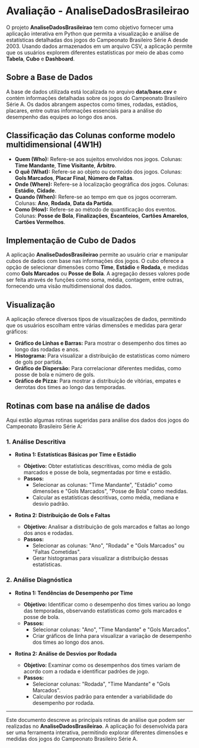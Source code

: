 # Avaliação - AnaliseDadosBrasileirao

O projeto **AnaliseDadosBrasileirao** tem como objetivo fornecer uma aplicação interativa em Python que permita a visualização e análise de estatísticas detalhadas dos jogos do Campeonato Brasileiro Série A desde 2003. Usando dados armazenados em um arquivo CSV, a aplicação permite que os usuários explorem diferentes estatísticas por meio de abas como **Tabela**, **Cubo** e **Dashboard**.

## Sobre a Base de Dados

A base de dados utilizada está localizada no arquivo **data/base.csv** e contém informações detalhadas sobre os jogos do Campeonato Brasileiro Série A. Os dados abrangem aspectos como times, rodadas, estádios, placares, entre outras informações essenciais para a análise do desempenho das equipes ao longo dos anos.

## Classificação das Colunas conforme modelo multidimensional (4W1H)

- **Quem (Who):** Refere-se aos sujeitos envolvidos nos jogos. Colunas: **Time Mandante**, **Time Visitante**, **Árbitro**.
- **O quê (What):** Refere-se ao objeto ou conteúdo dos jogos. Colunas: **Gols Marcados**, **Placar Final**, **Número de Faltas**.
- **Onde (Where):** Refere-se à localização geográfica dos jogos. Colunas: **Estádio**, **Cidade**.
- **Quando (When):** Refere-se ao tempo em que os jogos ocorreram. Colunas: **Ano**, **Rodada**, **Data da Partida**.
- **Como (How):** Refere-se ao método de quantificação dos eventos. Colunas: **Posse de Bola**, **Finalizações**, **Escanteios**, **Cartões Amarelos**, **Cartões Vermelhos**.

## Implementação de Cubo de Dados

A aplicação **AnaliseDadosBrasileirao** permite ao usuário criar e manipular cubos de dados com base nas informações dos jogos. O cubo oferece a opção de selecionar dimensões como **Time**, **Estádio** e **Rodada**, e medidas como **Gols Marcados** ou **Posse de Bola**. A agregação desses valores pode ser feita através de funções como soma, média, contagem, entre outras, fornecendo uma visão multidimensional dos dados.

## Visualização

A aplicação oferece diversos tipos de visualizações de dados, permitindo que os usuários escolham entre várias dimensões e medidas para gerar gráficos:
- **Gráfico de Linhas e Barras:** Para mostrar o desempenho dos times ao longo das rodadas e anos.
- **Histograma:** Para visualizar a distribuição de estatísticas como número de gols por partida.
- **Gráfico de Dispersão:** Para correlacionar diferentes medidas, como posse de bola e número de gols.
- **Gráfico de Pizza:** Para mostrar a distribuição de vitórias, empates e derrotas dos times ao longo das temporadas.

## Rotinas com base na análise de dados

Aqui estão algumas rotinas sugeridas para análise dos dados dos jogos do Campeonato Brasileiro Série A:

### 1. Análise Descritiva

- **Rotina 1: Estatísticas Básicas por Time e Estádio**
  - **Objetivo:** Obter estatísticas descritivas, como média de gols marcados e posse de bola, segmentadas por time e estádio.
  - **Passos:**
    - Selecionar as colunas: "Time Mandante", "Estádio" como dimensões e "Gols Marcados", "Posse de Bola" como medidas.
    - Calcular as estatísticas descritivas, como média, mediana e desvio padrão.

- **Rotina 2: Distribuição de Gols e Faltas**
  - **Objetivo:** Analisar a distribuição de gols marcados e faltas ao longo dos anos e rodadas.
  - **Passos:**
    - Selecionar as colunas: "Ano", "Rodada" e "Gols Marcados" ou "Faltas Cometidas".
    - Gerar histogramas para visualizar a distribuição dessas estatísticas.

### 2. Análise Diagnóstica

- **Rotina 1: Tendências de Desempenho por Time**
  - **Objetivo:** Identificar como o desempenho dos times variou ao longo das temporadas, observando estatísticas como gols marcados e posse de bola.
  - **Passos:**
    - Selecionar colunas: "Ano", "Time Mandante" e "Gols Marcados".
    - Criar gráficos de linha para visualizar a variação de desempenho dos times ao longo dos anos.

- **Rotina 2: Análise de Desvios por Rodada**
  - **Objetivo:** Examinar como os desempenhos dos times variam de acordo com a rodada e identificar padrões de jogo.
  - **Passos:**
    - Selecionar colunas: "Rodada", "Time Mandante" e "Gols Marcados".
    - Calcular desvios padrão para entender a variabilidade do desempenho por rodada.

---

Este documento descreve as principais rotinas de análise que podem ser realizadas no **AnaliseDadosBrasileirao**. A aplicação foi desenvolvida para ser uma ferramenta interativa, permitindo explorar diferentes dimensões e medidas dos jogos do Campeonato Brasileiro Série A.

